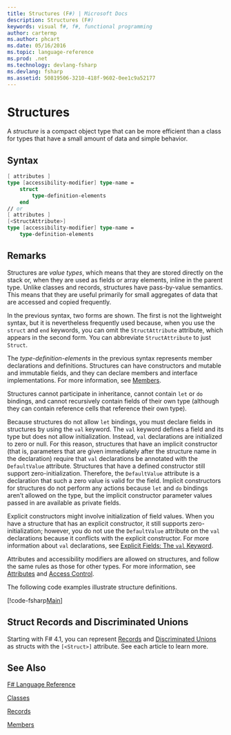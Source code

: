 ```yaml
---
title: Structures (F#) | Microsoft Docs
description: Structures (F#)
keywords: visual f#, f#, functional programming
author: cartermp
ms.author: phcart
ms.date: 05/16/2016
ms.topic: language-reference
ms.prod: .net
ms.technology: devlang-fsharp
ms.devlang: fsharp
ms.assetid: 50819506-3210-418f-9602-0ee1c9a52177 
---
```


# Structures

A *structure* is a compact object type that can be more efficient than a class for types that have a small amount of data and simple behavior.

## Syntax

```fsharp
[ attributes ]
type [accessibility-modifier] type-name =
    struct
        type-definition-elements
    end
// or
[ attributes ]
[<StructAttribute>]
type [accessibility-modifier] type-name =
    type-definition-elements
```

## Remarks
Structures are *value types*, which means that they are stored directly on the stack or, when they are used as fields or array elements, inline in the parent type. Unlike classes and records, structures have pass-by-value semantics. This means that they are useful primarily for small aggregates of data that are accessed and copied frequently.

In the previous syntax, two forms are shown. The first is not the lightweight syntax, but it is nevertheless frequently used because, when you use the `struct` and `end` keywords, you can omit the `StructAttribute` attribute, which appears in the second form. You can abbreviate `StructAttribute` to just `Struct`.

The *type-definition-elements* in the previous syntax represents member declarations and definitions. Structures can have constructors and mutable and immutable fields, and they can declare members and interface implementations. For more information, see [Members](members/index.md).

Structures cannot participate in inheritance, cannot contain `let` or `do` bindings, and cannot recursively contain fields of their own type (although they can contain reference cells that reference their own type).

Because structures do not allow `let` bindings, you must declare fields in structures by using the `val` keyword. The `val` keyword defines a field and its type but does not allow initialization. Instead, `val` declarations are initialized to zero or null. For this reason, structures that have an implicit constructor (that is, parameters that are given immediately after the structure name in the declaration) require that `val` declarations be annotated with the `DefaultValue` attribute. Structures that have a defined constructor still support zero-initialization. Therefore, the `DefaultValue` attribute is a declaration that such a zero value is valid for the field. Implicit constructors for structures do not perform any actions because `let` and `do` bindings aren’t allowed on the type, but the implicit constructor parameter values passed in are available as private fields.

Explicit constructors might involve initialization of field values. When you have a structure that has an explicit constructor, it still supports zero-initialization; however, you do not use the `DefaultValue` attribute on the `val` declarations because it conflicts with the explicit constructor. For more information about `val` declarations, see [Explicit Fields: The `val` Keyword](members/explicit-fields-the-val-keyword.md).

Attributes and accessibility modifiers are allowed on structures, and follow the same rules as those for other types. For more information, see [Attributes](attributes.md) and [Access Control](access-control.md).

The following code examples illustrate structure definitions.

[!code-fsharp[Main](../../../samples/snippets/fsharp/lang-ref-1/snippet2501.fs)]

## Struct Records and Discriminated Unions

Starting with F# 4.1, you can represent [Records](records.md) and [Discriminated Unions](discriminated-unions.md) as structs with the `[<Struct>]` attribute.  See each article to learn more.
    
## See Also
[F# Language Reference](index.md)

[Classes](classes.md)

[Records](records.md)

[Members](members/index.md)
